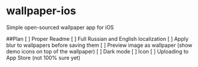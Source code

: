 # wallpaper-ios
Simple open-sourced wallpaper app for iOS

##Plan
[ ] Proper Readme
[ ] Full Russian and English localization
[ ] Apply blur to wallpapers before saving them
[ ] Preview image as wallpaper (show demo icons on top of the wallpaper)
[ ] Dark mode
[ ] Icon
[ ] Uploading to App Store (not 100% sure yet)

